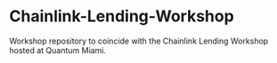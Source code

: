 # Chainlink-Lending-Workshop
Workshop repository to coincide with the Chainlink Lending Workshop hosted at Quantum Miami.

